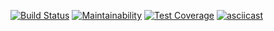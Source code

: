 [![Build Status](https://travis-ci.com/upokusaev/frontend-project-lvl2.svg?branch=master)](https://travis-ci.com/upokusaev/frontend-project-lvl2) [![Maintainability](https://api.codeclimate.com/v1/badges/64574f7799e36af61dac/maintainability)](https://codeclimate.com/github/upokusaev/frontend-project-lvl2/maintainability) [![Test Coverage](https://api.codeclimate.com/v1/badges/64574f7799e36af61dac/test_coverage)](https://codeclimate.com/github/upokusaev/frontend-project-lvl2/test_coverage)
[![asciicast](https://asciinema.org/a/2OR3NjrzvF7sAdAD29JiVsMd7.svg)](https://asciinema.org/a/2OR3NjrzvF7sAdAD29JiVsMd7)
